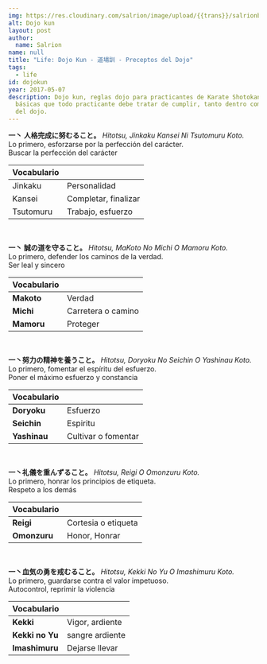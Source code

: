 ```yaml
---
img: https://res.cloudinary.com/salrion/image/upload/{{trans}}/salrionblog/torii.jpg
alt: Dojo kun
layout: post
author:
  name: Salrion
name: null
title: "Life: Dojo Kun - 道場訓 - Preceptos del Dojo"
tags:
  - life
id: dojokun
year: 2017-05-07
description: Dojo kun, reglas dojo para practicantes de Karate Shotokan. Reglas
  básicas que todo practicante debe tratar de cumplir, tanto dentro como fuera
  del dojo.
---
```

**一丶 人格完成に努むること。**
*Hitotsu, Jinkaku Kansei Ni Tsutomuru Koto.* <br>
Lo primero, esforzarse por la perfección del carácter. <br>
Buscar la perfección del carácter <br>

| Vocabulario | |
|-------------|--|
| Jinkaku | Personalidad |
| Kansei  | Completar, finalizar |
| Tsutomuru | Trabajo, esfuerzo |

<br>

**一丶 誠の道を守ること。**
*Hitotsu, MaKoto No Michi O Mamoru Koto.*<br>
Lo primero, defender los caminos de la verdad.<br>
Ser leal y sincero<br>

| Vocabulario | |
|-------------|--|
| **Makoto** | Verdad |
| **Michi**  | Carretera o camino |
| **Mamoru** | Proteger |

<br>

**一丶努力の精神を養うこと。**
*Hitotsu, Doryoku No Seichin O Yashinau Koto.*<br>
Lo primero, fomentar el espíritu del esfuerzo.<br>
Poner el máximo esfuerzo y constancia<br>

| Vocabulario | |
|------------- |--|
| **Doryoku**  | Esfuerzo |
| **Seichin**  | Espiritu |
| **Yashinau** | Cultivar o fomentar |

<br>

**一丶礼儀を重んずること。**
*Hitotsu, Reigi O Omonzuru Koto.*<br>
Lo primero, honrar los principios de etiqueta.<br>
Respeto a los demás<br>

| Vocabulario | |
|-------------|--|
| **Reigi**    | Cortesia o etiqueta |
| **Omonzuru** | Honor, Honrar |

<br>

**一丶血気の勇を戒むること。**
*Hitotsu, Kekki No Yu O Imashimuru Koto.*<br>
Lo primero, guardarse contra el valor impetuoso.<br>
Autocontrol, reprimir la violencia<br>

| Vocabulario | |
|-------------|--|
| **Kekki**       | Vigor, ardiente |
| **Kekki no Yu** | sangre ardiente |
| **Imashimuru**  | Dejarse llevar |